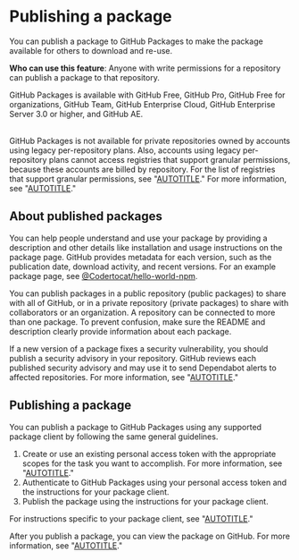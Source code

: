# Publishing a package

You can publish a package to GitHub Packages to make the package available for others to download and re-use.

**Who can use this feature**: Anyone with write permissions for a repository can publish a package to that repository.

GitHub Packages is available with GitHub Free, GitHub Pro, GitHub Free for organizations, GitHub Team, GitHub Enterprise Cloud, GitHub Enterprise Server 3.0 or higher, and GitHub AE.

<br>GitHub Packages is not available for private repositories owned by accounts using legacy per-repository plans. Also, accounts using legacy per-repository plans cannot access registries that support granular permissions, because these accounts are billed by repository. For the list of registries that support granular permissions, see "[AUTOTITLE](/packages/learn-github-packages/about-permissions-for-github-packages#granular-permissions-for-userorganization-scoped-packages)." For more information, see "[AUTOTITLE](/get-started/learning-about-github/githubs-plans)."

<!-- 2148AF7B-5FF8-4B28-A808-D692FEE2225A -->

## About published packages

You can help people understand and use your package by providing a description and other details like installation and usage instructions on the package page. GitHub provides metadata for each version, such as the publication date, download activity, and recent versions. For an example package page, see [@Codertocat/hello-world-npm](https://github.com/Codertocat/hello-world-npm/packages/10696?version=1.0.1).

You can publish packages in a public repository (public packages) to share with all of GitHub, or in a private repository (private packages) to share with collaborators or an organization. A repository can be connected to more than one package. To prevent confusion, make sure the README and description clearly provide information about each package.

If a new version of a package fixes a security vulnerability, you should publish a security advisory in your repository. GitHub reviews each published security advisory and may use it to send Dependabot alerts to affected repositories. For more information, see "[AUTOTITLE](/code-security/security-advisories/working-with-repository-security-advisories/about-repository-security-advisories)."

## Publishing a package

You can publish a package to GitHub Packages using any supported package client by following the same general guidelines.

1. Create or use an existing personal access token with the appropriate scopes for the task you want to accomplish. For more information, see "[AUTOTITLE](/packages/learn-github-packages/about-permissions-for-github-packages)."
1. Authenticate to GitHub Packages using your personal access token and the instructions for your package client.
1. Publish the package using the instructions for your package client.

For instructions specific to your package client, see "[AUTOTITLE](/packages/working-with-a-github-packages-registry)."

After you publish a package, you can view the package on GitHub. For more information, see "[AUTOTITLE](/packages/learn-github-packages/viewing-packages)."
